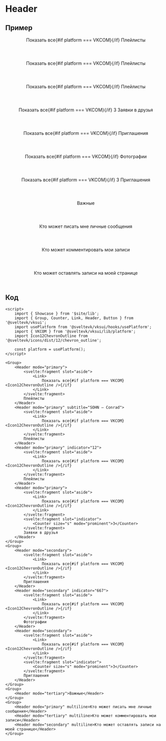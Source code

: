 <script>
  import {Showcase} from '$site/lib';
  import {Group, Counter, Link, Header, Button} from "@sveltevk/vksui"
  import usePlatform from "@sveltevk/vksui/hooks/usePlatform"
  import { VKCOM } from '@sveltevk/vksui/lib/platform';
  import Icon12ChevronOutline from '@sveltevk/icons/dist/12/chevron_outline';
	
  const platform = usePlatform();
</script>

# Header

## Пример

<Showcase scroll>
  <Group>
    <Header
      mode="primary"
    >
      <svelte:fragment slot="aside">
        <Link>
          Показать все{#if platform === VKCOM}<Icon12ChevronOutline />{/if}
        </Link>
      </svelte:fragment>
      Плейлисты
    </Header>
    <Header
      mode="primary"
      subtitle="SOHN — Conrad"
    >
      <svelte:fragment slot="aside">
        <Link>
          Показать все{#if platform === VKCOM}<Icon12ChevronOutline />{/if}
        </Link>
      </svelte:fragment>
      Плейлисты
    </Header>
    <Header
      mode="primary"
      indicator="12"
    >
      <svelte:fragment slot="aside">
        <Link>
          Показать все{#if platform === VKCOM}<Icon12ChevronOutline />{/if}
        </Link>
      </svelte:fragment>
      Плейлисты
    </Header>
    <Header
      mode="primary"
    >
      <svelte:fragment slot="aside">
        <Link>
          Показать все{#if platform === VKCOM}<Icon12ChevronOutline />{/if}
        </Link>
      </svelte:fragment>
      <svelte:fragment slot="indicator">
        <Counter size="s" mode="prominent">
          3
        </Counter>
      </svelte:fragment>
      Заявки в друзья
    </Header>
  </Group>
  <Group>
    <Header
      mode="secondary"
    >
      <svelte:fragment slot="aside">
        <Link>
          Показать все{#if platform === VKCOM}<Icon12ChevronOutline />{/if}
        </Link>
      </svelte:fragment>
      Приглашения
    </Header>
    <Header
      mode="secondary"
      indicator="667"
    >
      <svelte:fragment slot="aside">
        <Link>
          Показать все{#if platform === VKCOM}<Icon12ChevronOutline />{/if}
        </Link>
      </svelte:fragment>
      Фотографии
    </Header>
    <Header
      mode="secondary"
    >
      <svelte:fragment slot="aside">
        <Link>
          Показать все{#if platform === VKCOM}<Icon12ChevronOutline />{/if}
        </Link>
      </svelte:fragment>
      <svelte:fragment slot="indicator">
        <Counter size="s" mode="prominent">
          3
        </Counter>
      </svelte:fragment>
      Приглашения
    </Header>
  </Group>
  <Group>
    <Header mode="tertiary">Важные</Header>
  </Group>
  <Group>
    <Header mode="primary" multiline>
      Кто может писать мне личные сообщения
    </Header>
    <Header mode="tertiary" multiline>
      Кто может комментировать мои записи
    </Header>
    <Header mode="secondary" multiline>
      Кто может оставлять записи на моей странице
    </Header>
  </Group>
</Showcase>

## Код

```svelte
<script>
	import { Showcase } from '$site/lib';
	import { Group, Counter, Link, Header, Button } from '@sveltevk/vksui';
	import usePlatform from '@sveltevk/vksui/hooks/usePlatform';
	import { VKCOM } from '@sveltevk/vksui/lib/platform';
	import Icon12ChevronOutline from '@sveltevk/icons/dist/12/chevron_outline';

	const platform = usePlatform();
</script>

<Group>
	<Header mode="primary">
		<svelte:fragment slot="aside">
			<Link>
				Показать все{#if platform === VKCOM}<Icon12ChevronOutline />{/if}
			</Link>
		</svelte:fragment>
		Плейлисты
	</Header>
	<Header mode="primary" subtitle="SOHN — Conrad">
		<svelte:fragment slot="aside">
			<Link>
				Показать все{#if platform === VKCOM}<Icon12ChevronOutline />{/if}
			</Link>
		</svelte:fragment>
		Плейлисты
	</Header>
	<Header mode="primary" indicator="12">
		<svelte:fragment slot="aside">
			<Link>
				Показать все{#if platform === VKCOM}<Icon12ChevronOutline />{/if}
			</Link>
		</svelte:fragment>
		Плейлисты
	</Header>
	<Header mode="primary">
		<svelte:fragment slot="aside">
			<Link>
				Показать все{#if platform === VKCOM}<Icon12ChevronOutline />{/if}
			</Link>
		</svelte:fragment>
		<svelte:fragment slot="indicator">
			<Counter size="s" mode="prominent">3</Counter>
		</svelte:fragment>
		Заявки в друзья
	</Header>
</Group>
<Group>
	<Header mode="secondary">
		<svelte:fragment slot="aside">
			<Link>
				Показать все{#if platform === VKCOM}<Icon12ChevronOutline />{/if}
			</Link>
		</svelte:fragment>
		Приглашения
	</Header>
	<Header mode="secondary" indicator="667">
		<svelte:fragment slot="aside">
			<Link>
				Показать все{#if platform === VKCOM}<Icon12ChevronOutline />{/if}
			</Link>
		</svelte:fragment>
		Фотографии
	</Header>
	<Header mode="secondary">
		<svelte:fragment slot="aside">
			<Link>
				Показать все{#if platform === VKCOM}<Icon12ChevronOutline />{/if}
			</Link>
		</svelte:fragment>
		<svelte:fragment slot="indicator">
			<Counter size="s" mode="prominent">3</Counter>
		</svelte:fragment>
		Приглашения
	</Header>
</Group>
<Group>
	<Header mode="tertiary">Важные</Header>
</Group>
<Group>
	<Header mode="primary" multiline>Кто может писать мне личные сообщения</Header>
	<Header mode="tertiary" multiline>Кто может комментировать мои записи</Header>
	<Header mode="secondary" multiline>Кто может оставлять записи на моей странице</Header>
</Group>
```
